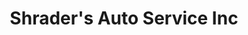 ---
title: "Shrader's Auto Service Inc"
url: /pearisburg/shraders-auto-service-inc/
shop: Autowerkstatt
---